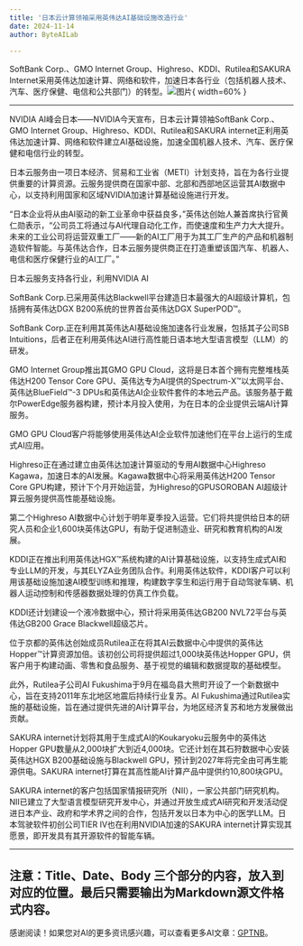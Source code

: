 ```yaml
---
title: '日本云计算领袖采用英伟达AI基础设施改造行业'
date: 2024-11-14
author: ByteAILab

---
```


SoftBank Corp.、GMO Internet Group、Highreso、KDDI、Rutilea和SAKURA Internet采用英伟达加速计算、网络和软件，加速日本各行业（包括机器人技术、汽车、医疗保健、电信和公共部门）的转型。![图片](https://ai-techpark.com/wp-content/uploads/2024/11/Japan-Cloud-960x540.jpg){ width=60% }

---


NVIDIA AI峰会日本——NVIDIA今天宣布，日本云计算领袖SoftBank Corp.、GMO Internet Group、Highreso、KDDI、Rutilea和SAKURA internet正利用英伟达加速计算、网络和软件建立AI基础设施，加速全国机器人技术、汽车、医疗保健和电信行业的转型。

日本云服务由一项日本经济、贸易和工业省（METI）计划支持，旨在为各行业提供重要的计算资源。云服务提供商在国家中部、北部和西部地区运营其AI数据中心，以支持利用国家和区域NVIDIA加速计算基础设施进行开发。

“日本企业将从由AI驱动的新工业革命中获益良多，”英伟达创始人兼首席执行官黄仁勋表示，“公司员工将通过与AI代理自动化工作，而使速度和生产力大大提升。未来的工业公司将运营双重工厂——新的AI工厂用于为其工厂生产的产品和机器制造软件智能。与英伟达合作，日本云服务提供商正在打造重塑该国汽车、机器人、电信和医疗保健行业的AI工厂。”

日本云服务支持各行业，利用NVIDIA AI

SoftBank Corp.已采用英伟达Blackwell平台建造日本最强大的AI超级计算机，包括拥有英伟达DGX B200系统的世界首台英伟达DGX SuperPOD™。

SoftBank Corp.正在利用其英伟达AI基础设施加速各行业发展，包括其子公司SB Intuitions，后者正在利用英伟达AI进行高性能日语本地大型语言模型（LLM）的研发。

GMO Internet Group推出其GMO GPU Cloud，这将是日本首个拥有完整堆栈英伟达H200 Tensor Core GPU、英伟达专为AI提供的Spectrum-X™以太网平台、英伟达BlueField™-3 DPUs和英伟达AI企业软件套件的本地云产品。该服务基于戴尔PowerEdge服务器构建，预计本月投入使用，为在日本的企业提供云端AI计算服务。

GMO GPU Cloud客户将能够使用英伟达AI企业软件加速他们在平台上运行的生成式AI应用。

Highreso正在通过建立由英伟达加速计算驱动的专用AI数据中心Highreso Kagawa，加速日本的AI发展。Kagawa数据中心将采用英伟达H200 Tensor Core GPU构建，预计下个月开始运营，为Highreso的GPUSOROBAN AI超级计算云服务提供高性能基础设施。

第二个Highreso AI数据中心计划于明年夏季投入运营。它们将共提供给日本的研究人员和企业1,600块英伟达GPU，有助于促进制造业、研究和教育机构的AI发展。

KDDI正在推出利用英伟达HGX™系统构建的AI计算基础设施，以支持生成式AI和专业LLM的开发，与其ELYZA业务团队合作。利用英伟达软件，KDDI客户可以利用该基础设施加速AI模型训练和推理，构建数字孪生和运行用于自动驾驶车辆、机器人运动控制和传感器数据处理的仿真工作负载。

KDDI还计划建设一个液冷数据中心，预计将采用英伟达GB200 NVL72平台与英伟达GB200 Grace Blackwell超级芯片。

位于京都的英伟达创始成员Rutilea正在将其AI云数据中心中提供的英伟达Hopper™计算资源加倍。该初创公司将提供超过1,000块英伟达Hopper GPU，供客户用于构建动画、零售和食品服务、基于视觉的编辑和数据提取的基础模型。

此外，Rutilea子公司AI Fukushima于9月在福岛县大熊町开设了一个新数据中心，旨在支持2011年东北地区地震后持续行业复苏。AI Fukushima通过Rutilea实施的基础设施，旨在通过提供先进的AI计算平台，为地区经济复苏和地方发展做出贡献。

SAKURA internet计划将其用于生成式AI的Koukaryoku云服务中的英伟达Hopper GPU数量从2,000块扩大到近4,000块。它还计划在其石狩数据中心安装英伟达HGX B200基础设施与Blackwell GPU，预计到2027年将完全由可再生能源供电。SAKURA internet打算在其高性能AI计算产品中提供约10,800块GPU。

SAKURA internet的客户包括国家情报研究所（NII），一家公共部门研究机构。NII已建立了大型语言模型研究开发中心，并通过开放生成式AI研究和开发活动促进日本产业、政府和学术界之间的合作，包括开发以日本为中心的医学LLM。日本驾驶软件初创公司TIER IV也在利用NVIDIA加速的SAKURA internet计算实现其愿景，即开发具有其开源软件的智能车辆。

---

注意：Title、Date、Body 三个部分的内容，放入到对应的位置。最后只需要输出为Markdown源文件格式内容。
---
感谢阅读！如果您对AI的更多资讯感兴趣，可以查看更多AI文章：[GPTNB](https://gptnb.com)。